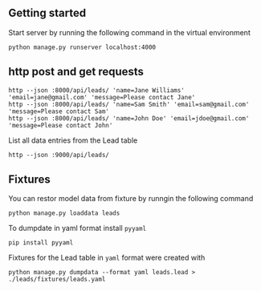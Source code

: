## Getting started

Start server by running the following command in the virtual environment

```shell
python manage.py runserver localhost:4000
```

## http post and get requests

```shell
http --json :8000/api/leads/ 'name=Jane Williams' 'email=jane@gmail.com' 'message=Please contact Jane'
http --json :8000/api/leads/ 'name=Sam Smith' 'email=sam@gmail.com' 'message=Please contact Sam'
http --json :8000/api/leads/ 'name=John Doe' 'email=jdoe@gmail.com' 'message=Please contact John'
```

List all data entries from the Lead table

```shell
http --json :9000/api/leads/
```

## Fixtures

You can restor model data from fixture by runngin the following command

```shell
python manage.py loaddata leads
```

To dumpdate in yaml format install `pyyaml`

```shell
pip install pyyaml
```

Fixtures for the Lead table in `yaml` format were created with

```shell
python manage.py dumpdata --format yaml leads.lead > ./leads/fixtures/leads.yaml
```
